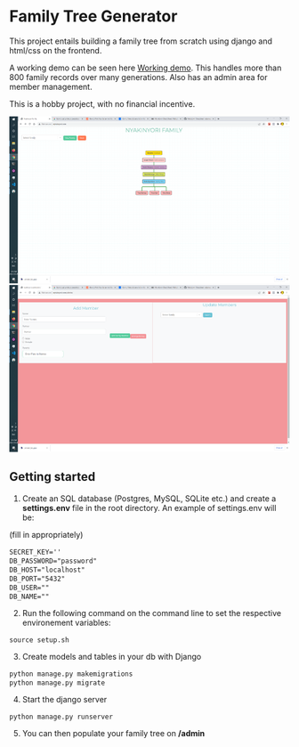 # Family Tree Generator

This project entails building a family tree from scratch using django and html/css on the frontend.

A working demo can be seen here [Working demo](http://nyakinyori.com/). This handles more than 800 family records over many generations. Also has an admin area for member management.

This is a hobby project, with no financial incentive.

<img src="./static/Screenshot%20(2).png"  height="300">

<img src="./static/Screenshot%20(3).png"  height="300">

## Getting started

1. Create an SQL database (Postgres, MySQL, SQLite etc.) and create a **settings.env** file in the root directory. An example of settings.env will be:

(fill in appropriately)

```
SECRET_KEY=''
DB_PASSWORD="password"
DB_HOST="localhost"
DB_PORT="5432"
DB_USER=""
DB_NAME=""

```

2. Run the following command on the command line to set the respective environement variables:

```
source setup.sh
```

3. Create models and tables in your db with Django

```
python manage.py makemigrations
python manage.py migrate
```

4. Start the django server

```
python manage.py runserver
```

5. You can then populate your family tree on **/admin**
